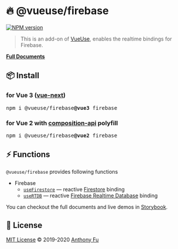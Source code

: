 # 🔥 @vueuse/firebase

[![NPM version](https://img.shields.io/npm/v/@vueuse/firebase?color=a1b858)](https://www.npmjs.com/package/@vueuse/firebase)

> This is an add-on of [VueUse](https://github.com/antfu), enables the realtime bindings for Firebase. 

[**Full Documents**](https://vueuse.js.org/)

## 📦 Install

### for Vue 3 ([vue-next](https://github.com/vuejs/vue-next))

<pre class='language-bash'>
npm i @vueuse/firebase<b>@vue3</b> firebase 
</pre>

### for Vue 2 with [composition-api](https://github.com/vuejs/composition-api) polyfill

<pre class='language-bash'>
npm i @vueuse/firebase<b>@vue2</b> firebase
</pre>

## ⚡ Functions

`@vueuse/firebase` provides following functions

<!--GENERATED LIST, DO NOT MODIFY MANUALLY-->
<!--FUNCTIONS_LIST_STARTS-->

- Firebase
  - [`useFirestore`](https://vueuse.js.org/?path=/story/add-ons-firebase--usefirestore) — reactive [Firestore](https://firebase.google.com/docs/firestore) binding
  - [`useRTDB`](https://vueuse.js.org/?path=/story/add-ons-firebase--usertdb) — reactive [Firebase Realtime Database](https://firebase.google.com/docs/database) binding

<!--FUNCTIONS_LIST_ENDS-->

You can checkout the full documents and live demos in [Storybook](https://vueuse.js.org/).


## 📄 License

[MIT License](https://github.com/antfu/vueuse/blob/master/LICENSE) © 2019-2020 [Anthony Fu](https://github.com/antfu)
